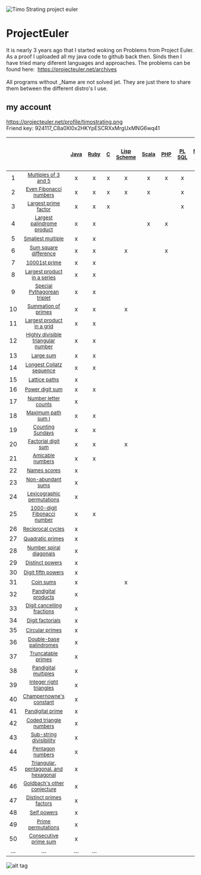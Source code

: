 ![Timo Strating project euler](https://projecteuler.net/profile/timostrating.png)

# ProjectEuler
It is nearly 3 years ago that I started woking on Problems from Project Euler.
As a proof I uploaded all my java code to github back then.
Sinds then I have tried many diferent languages and approaches.
The problems can be found here:  https://projecteuler.net/archives <br/>
   <br/>
All programs without _Name are not solved jet. They are just there to share them between the different distro's I use.

## my account 
https://projecteuler.net/profile/timostrating.png <br/>
Friend key: 924117_C8a0Xl0x2HKYpESCRXxMrgUxMNG6wq41

<!--                                                                                                    Java    Ruby    C       Lisp Scheme     Scala     PHP     PL SQL     Mathe- matica     Rust     Kotlin     Lua    -->
|       |                                                                                             | <sup> [Java](https://github.com/timostrating/ProjectEuler/tree/master/java) </sup> | <sup> [Ruby](https://github.com/timostrating/ProjectEuler/tree/master/ruby)  </sup> | <sup> [C](https://github.com/timostrating/ProjectEuler/tree/master/c) </sup> | <sup> [Lisp Scheme](https://github.com/timostrating/ProjectEuler/tree/master/lisp) </sup> | <sup> [Scala](https://github.com/timostrating/ProjectEuler/tree/master/scala) </sup> | <sup> [PHP](https://github.com/timostrating/ProjectEuler/tree/master/php) </sup> | <sup> [PL SQL](https://github.com/timostrating/ProjectEuler/tree/master/sql) </sup> | <sup> [Mathe- matica](https://github.com/timostrating/ProjectEuler/tree/master/mathematica) </sup> | <sup> [Rust](https://github.com/timostrating/ProjectEuler/tree/master/rust) </sup> | <sup> [Kotlin](https://github.com/timostrating/ProjectEuler/tree/master/kotlin) </sup> | <sup> [Lua](https://github.com/timostrating/ProjectEuler/tree/master/lua) </sup> | <sup> [Haskell](https://github.com/timostrating/ProjectEuler/tree/master/haskell), </sup> <sup> [Bash](https://github.com/timostrating/ProjectEuler/tree/master/bash), </sup> <sup> [Brainfuck](https://github.com/timostrating/ProjectEuler/tree/master/brainfuck), </sup>  <sup> [Lolcode](https://github.com/timostrating/ProjectEuler/tree/master/lolcode), </sup> <sup> ... </sup> 
| :-:   | :-:                                                                                         | :-:   | :-:   | :-:   | :-:           | :-:     | :-:   | :-:      | :-:             | :-:    | :-:      | :-:   | :-: |
|     1 | <sub> [Multiples of 3 and 5](https://projecteuler.net/problem=1) </sub>                     | x     | x     | x     | x             | x       | x     | x        | x               | x      | x        | x     | ... |
|     2 | <sub> [Even Fibonacci numbers](https://projecteuler.net/problem=2) </sub>                   | x     | x     | x     | x             | x       |       | x        | x               | x      | x        | x     | ... |
|     3 | <sub> [Largest prime factor](https://projecteuler.net/problem=3) </sub>                     | x     | x     | x     |               |         |       | x        | x               | x      | x        |       | ... |
|     4 | <sub> [Largest palindrome product](https://projecteuler.net/problem=4) </sub>               | x     | x     |       |               | x       | x     |          | x               |        | x        |       | ... |
|     5 | <sub> [Smallest multiple](https://projecteuler.net/problem=5) </sub>                        | x     | x     |       |               |         |       |          | x               |        |          |       | ... |
|     6 | <sub> [Sum square difference](https://projecteuler.net/problem=6) </sub>                    | x     | x     |       | x             |         | x     |          | x               |        | x        |       | ... |
|     7 | <sub> [10001st prime](https://projecteuler.net/problem=7) </sub>                            | x     | x     |       |               |         |       |          | x               |        |          |       | ... |
|     8 | <sub> [Largest product in a series](https://projecteuler.net/problem=8) </sub>              | x     | x     |       |               |         |       |          | x               |        |          |       | ... |
|     9 | <sub> [Special Pythagorean triplet](https://projecteuler.net/problem=9) </sub>              | x     | x     |       |               |         |       |          |                 |        |          |       | ... |
|    10 | <sub> [Summation of primes](https://projecteuler.net/problem=10) </sub>                     | x     | x     |       | x             |         |       |          | x               |        |          |       | ... |
|    11 | <sub> [Largest product in a grid](https://projecteuler.net/problem=11) </sub>               | x     | x     |       |               |         |       |          |                 |        |          |       | ... |
|    12 | <sub> [Highly divisible triangular number](https://projecteuler.net/problem=12) </sub>      | x     | x     |       |               |         |       |          | x               |        |          |       | ... |
|    13 | <sub> [Large sum](https://projecteuler.net/problem=13) </sub>                               | x     | x     |       |               |         |       |          |                 |        |          |       | ... |
|    14 | <sub> [Longest Collatz sequence](https://projecteuler.net/problem=14) </sub>                | x     | x     |       |               |         |       |          |                 |        |          |       | ... |
|    15 | <sub> [Lattice paths](https://projecteuler.net/problem=15) </sub>                           | x     |       |       |               |         |       |          |                 |        |          |       | ... |
|    16 | <sub> [Power digit sum](https://projecteuler.net/problem=16) </sub>                         | x     | x     |       |               |         |       |          |                 |        |          |       | ... |
|    17 | <sub> [Number letter counts](https://projecteuler.net/problem=17) </sub>                    | x     |       |       |               |         |       |          |                 |        |          |       | ... |
|    18 | <sub> [Maximum path sum I](https://projecteuler.net/problem=18) </sub>                      | x     | x     |       |               |         |       |          |                 |        |          |       | ... |
|    19 | <sub> [Counting Sundays](https://projecteuler.net/problem=19) </sub>                        | x     | x     |       |               |         |       |          |                 |        |          |       | ... |
|    20 | <sub> [Factorial digit sum](https://projecteuler.net/problem=20) </sub>                     | x     | x     |       | x             |         |       |          | x               |        |          |       | ... |
|    21 | <sub> [Amicable numbers](https://projecteuler.net/problem=21) </sub>                        | x     | x     |       |               |         |       |          |                 |        |          |       | ... |
|    22 | <sub> [Names scores](https://projecteuler.net/problem=22) </sub>                            | x     |       |       |               |         |       |          |                 |        |          |       | ... |
|    23 | <sub> [Non-abundant sums](https://projecteuler.net/problem=23) </sub>                       | x     |       |       |               |         |       |          |                 |        |          |       | ... |
|    24 | <sub> [Lexicographic permutations](https://projecteuler.net/problem=24) </sub>              | x     |       |       |               |         |       |          |                 |        |          |       | ... |
|    25 | <sub> [1000-digit Fibonacci number](https://projecteuler.net/problem=25) </sub>             | x     | x     |       |               |         |       |          | x               |        |          |       | ... |
|    26 | <sub> [Reciprocal cycles](https://projecteuler.net/problem=26) </sub>                       | x     |       |       |               |         |       |          |                 |        |          |       | ... |
|    27 | <sub> [Quadratic primes](https://projecteuler.net/problem=27) </sub>                        | x     |       |       |               |         |       |          |                 |        |          |       | ... |
|    28 | <sub> [Number spiral diagonals](https://projecteuler.net/problem=28) </sub>                 | x     |       |       |               |         |       |          |                 |        |          |       | ... |
|    29 | <sub> [Distinct powers](https://projecteuler.net/problem=29) </sub>                         | x     |       |       |               |         |       |          |                 |        |          |       | ... |
|    30 | <sub> [Digit fifth powers](https://projecteuler.net/problem=30) </sub>                      | x     |       |       |               |         |       |          |                 |        |          |       | ... |
|    31 | <sub> [Coin sums](https://projecteuler.net/problem=31) </sub>                               | x     |       |       | x             |         |       |          |                 |        |          |       | ... |
|    32 | <sub> [Pandigital products](https://projecteuler.net/problem=32) </sub>                     | x     |       |       |               |         |       |          |                 |        |          |       | ... |
|    33 | <sub> [Digit cancelling fractions](https://projecteuler.net/problem=33) </sub>              | x     |       |       |               |         |       |          |                 |        |          |       | ... |
|    34 | <sub> [Digit factorials](https://projecteuler.net/problem=34) </sub>                        | x     |       |       |               |         |       |          |                 |        |          |       | ... |
|    35 | <sub> [Circular primes](https://projecteuler.net/problem=35) </sub>                         | x     |       |       |               |         |       |          |                 |        |          |       | ... |
|    36 | <sub> [Double-base palindromes](https://projecteuler.net/problem=36) </sub>                 | x     |       |       |               |         |       |          |                 |        |          |       | ... |
|    37 | <sub> [Truncatable primes](https://projecteuler.net/problem=37) </sub>                      | x     |       |       |               |         |       |          |                 |        |          |       | ... |
|    38 | <sub> [Pandigital multiples](https://projecteuler.net/problem=38) </sub>                    | x     |       |       |               |         |       |          |                 |        |          |       | ... |
|    39 | <sub> [Integer right triangles](https://projecteuler.net/problem=39) </sub>                 | x     |       |       |               |         |       |          |                 |        |          |       | ... |
|    40 | <sub> [Champernowne's constant](https://projecteuler.net/problem=40) </sub>                 | x     |       |       |               |         |       |          |                 |        |          |       | ... |
|    41 | <sub> [Pandigital prime](https://projecteuler.net/problem=41) </sub>                        | x     |       |       |               |         |       |          |                 |        |          |       | ... |
|    42 | <sub> [Coded triangle numbers](https://projecteuler.net/problem=42) </sub>                  | x     |       |       |               |         |       |          |                 |        |          |       | ... |
|    43 | <sub> [Sub-string divisibility](https://projecteuler.net/problem=43) </sub>                 | x     |       |       |               |         |       |          |                 |        |          |       | ... |
|    44 | <sub> [Pentagon numbers](https://projecteuler.net/problem=44) </sub>                        | x     |       |       |               |         |       |          |                 |        |          |       | ... |
|    45 | <sub> [Triangular, pentagonal, and hexagonal](https://projecteuler.net/problem=45) </sub>   | x     |       |       |               |         |       |          |                 |        |          |       | ... |
|    46 | <sub> [Goldbach's other conjecture](https://projecteuler.net/problem=46) </sub>             | x     |       |       |               |         |       |          |                 |        |          |       | ... |
|    47 | <sub> [Distinct primes factors](https://projecteuler.net/problem=47) </sub>                 | x     |       |       |               |         |       |          | x               |        |          |       | ... |
|    48 | <sub> [Self powers](https://projecteuler.net/problem=48) </sub>                             | x     |       |       |               |         |       |          | x               |        |          |       | ... |
|    49 | <sub> [Prime permutations](https://projecteuler.net/problem=49) </sub>                      | x     |       |       |               |         |       |          |                 |        |          |       | ... |
|    50 | <sub> [Consecutive prime sum](https://projecteuler.net/problem=50) </sub>                   | x     |       |       |               |         |       |          |                 |        |          |       | ... |
|   ... | ...                                                                                         | ...   | ...   |       |               |         |       |          |                 |        |          |       | ... |

![alt tag](https://raw.githubusercontent.com/timostrating/ProjectEuler/master/ProjectEuler-Dashboard.png)
